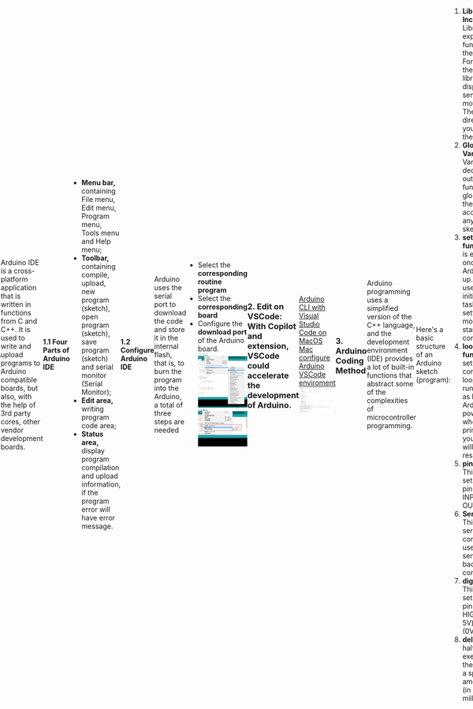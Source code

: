 <style>
    .custom-title {
        font-family: "Arial", sans-serif;
        font-size: 2.5em;
        text-align: center;
        padding: 10px 0;
        color: #EFEFEF;
        border-bottom: 3px solid #FF6347;
        margin-bottom: 20px;
    }
     h1 {
            font-size: 2em;
            display: flex;
            align-items: center;
        }

        .heading-icon {
            margin-right: 0.5em; /* Adds some space between the icon and the text */
            width: 32px; /* You can adjust this based on the desired size of your icon */
            height: 32px;
        }
        .heading-icon2 {
            margin-right: 0.5em; /* Adds some space between the icon and the text */
            width: 32px; /* You can adjust this based on the desired size of your icon */
            height: 24px;
        }
    body {
            height: 100vh;
            display: flex;
            justify-content: center;
            align-items: center;
        }

        /* 设置iframe的大小 */
        iframe {
            width: 80%;  /* 设置为页面宽度的80% */
            height: 400px; 
        }
</style>

<div class="custom-title">Arduino</div>

<h1>
        <img src="https://github.com/NexMaker-Fab/2023zjudemini-hi1/blob/main/_media/pro4_Arduino/open_source.png?raw=true" alt="Open Source Icon" class="heading-icon">
        Open Source
    </h1>

## What is Open Source？
The term open source refers to something people can modify and share because its design is publicly accessible.

## What is open source software?
Open source software is software with source code that anyone can inspect, modify, and enhance.

## Open Source Hardware
"Open hardware," or "open source hardware," refers to the design specifications of a physical object which are licensed in such a way that said object can be **studied, modified, created, and distributed by anyone**.<br>
"Open hardware" is **a** **set of design principles and legal practices, not a specific type of object.** The term can therefore refer to any number of objects—like automobiles, chairs, computers, robots, or even houses.<br>

Like open source software, the "source code" for open hardware—schematics, blueprints, logic designs, Computer Aided Design (CAD) drawings or files, etc.—i**s available for modification or enhancement by anyone under permissive licenses.** Users with access to the tools that can read and manipulate these source files can update and improve the code that underlies the physical device. They can add features or fix bugs in the software. They can even modify the physical design of the object itself and, if they wish, proceed to share such modifications.<br>
Open hardware's source code should be **readily accessible,** and its components are preferably easy for anyone to obtain. Essentially, open hardware eliminates common roadblocks to the design and manufacture of physical goods; it provides as many people as possible the ability to construct, remix, and share their knowledge of hardware design and function.

## What is License?
Open source licenses are licenses that allow software to be freely used, modified, and shared. These licenses are designed to ensure that software remains open and can be freely distributed and modified, while also providing contributors with protection and acknowledgment for their work.[license review process](https://opensource.org/licenses/review-process/).

1. **Permissive Licenses**: These are licenses that have minimal requirements on how the software can be modified or distributed.
    - **[MIT License](https://opensource.org/license/mit/)**: A short and simple permissive license with conditions only requiring preservation of copyright and license notices.
    - **[Apache License 2.0](https://www.apache.org/licenses/LICENSE-2.0)**: Permits almost any use of the software but also provides an express grant of patent rights from contributors to users.
    - **[BSD Licenses](https://opensource.org/license/bsd-3-clause/)**: There are different variations (e.g., 2-Clause, 3-Clause), but generally they are permissive licenses with conditions on how the software's origin must be acknowledged.
2. **Copyleft Licenses**: These licenses allow derivative works but require those works to be licensed under the same terms as the original. This ensures that modifications and improvements are also kept open source.
    - **[GNU General Public License (GPL)](https://www.gnu.org/licenses/gpl-3.0.html)**: There are different versions (e.g., GPLv2, GPLv3), but in general, GPL ensures that any derived works are also open source under the GPL. GPLv3 added provisions related to patents and tivoization.
    - **[GNU Lesser General Public License (LGPL)](https://www.gnu.org/licenses/lgpl-3.0.en.html)**: This is like the GPL, but with some exceptions that allow it to be used in proprietary software under specific conditions.
    - **[Mozilla Public License 2.0 (MPL 2.0)](https://www.gnu.org/licenses/lgpl-3.0.en.html)**: A file-level copyleft license, meaning only the files that are modified need to be shared under the same license.

### Know More about Liscence
1.  [What is the MIT License?](https://snyk.io/learn/what-is-mit-license/)
2.  [What is GNU General Public License (GNU GPL or GPL)?](https://www.techtarget.com/searchdatacenter/definition/GNU-General-Public-License-GNU-GPL-or-simply-GPL)
3.  [What is the BSD License? Top 10 questions answered](https://snyk.io/learn/what-is-bsd-license/)
4. [Apache License 2.0 Explained](https://snyk.io/learn/apache-license/)
5. [GNU General Public License: GPLv3 explained](https://snyk.io/learn/what-is-gpl-license-gplv3-explained/)
### Refernce
1. [What is open source?](https://opensource.com/resources/what-open-source)
2. [What is open hardware? ](https://opensource.com/resources/what-open-hardware)

### Our Focusing Open Source Project

**OpenPose** has represented the first real-time multi-person system to jointly detect human body, hand, facial, and foot keypoints (in total 135 keypoints) on single images.
[Open Pose](https://github.com/CMU-Perceptual-Computing-Lab/openpose)

#### Why we choose OpenPose?(Keypoint we need)
- 2D real-time multi-person keypoint detection
- 3D real-time single-person keypoint detection:
- Calibration toolbox
- Single-person tracking for further speedup or visual smoothing.<br>
  
We would do a project aiming to detect the keypoints of human body and correct the posture of human body. Openpose is a good choice for us to do this project.

---

<h1>
        <img src="https://github.com/NexMaker-Fab/2023zjudemini-hi1/blob/main/_media/pro4_Arduino/arduino.png?raw=true" alt="Arduino Icon Icon" class="heading-icon2">
        Arduino
    </h1>

## What is Arduino?
Open-source electronic prototyping platform enabling users to create interactive electronic objects.
![Alt text](../_media/pro4_Arduino/arduino_board.jpg)
## How to develop Arduino?
### 1. **Arduino IDE**: 
Arduino IDE is a cross-platform application that is written in functions from C and C++. It is used to write and upload programs to Arduino compatible boards, but also, with the help of 3rd party cores, other vendor development boards.
   #### 1.1 Four Parts of Arduino IDE
   ![Alt text](../_media/pro4_Arduino/arduino_ide.jpg)
   - **Menu bar,** containing File menu, Edit menu, Program menu, Tools menu and Help menu;
   - **Toolbar,** containing compile, upload, new program (sketch), open program (sketch), save program (sketch) and serial monitor (Serial Monitor);
   - **Edit area,** writing program code area;
   - **Status area,** display program compilation and upload information, if the program error will have error message.
  
#### 1.2 Configure Arduino IDE
Arduino uses the serial port to download the code and store it in the internal flash, that is, to burn the program into the Arduino, a total of three steps are needed
 - Select the **corresponding routine program**
 - Select the **corresponding board**
 - Configure the **download port** of the Arduino board.
![Alt text](../_media/pro4_Arduino/arduino_connect.jpg)
![Alt text](../_media/pro4_Arduino/arduino_connect1.jpg)
  

### 2. **Edit on VSCode**: With Copilot and extension, VSCode could accelerate the development of Arduino.<br>
[Arduino CLI with Visual Studio Code on MacOS](https://medium.com/@thomas.kilmar/arduino-cli-with-visual-studio-code-on-macos-d2ad32ff0276)<br>
[Mac configure Arduino VSCode enviroment](https://blog.csdn.net/a71468293a/article/details/117151920)
![](../media/pro4_Arduino/../../_media/pro4_Arduino/arduino_connect2.png)


### 3. Arduino Coding Method
Arduino programming uses a simplified version of the C++ language, and the development environment (IDE) provides a lot of built-in functions that abstract some of the complexities of microcontroller programming.

Here's a basic structure of an Arduino sketch (program):
```Arduino
// Global variable and library declarations
#include <LibraryName.h>  // Include any necessary libraries here

int someVariable = 0;

// Setup function: Runs once when the Arduino is powered on or reset
void setup() {
  pinMode(LED_BUILTIN, OUTPUT);  // Set the built-in LED as an output
  Serial.begin(9600);            // Initialize serial communication at 9600 bps
}

// Loop function: Runs repeatedly after the setup() function completes
void loop() {
  digitalWrite(LED_BUILTIN, HIGH);   // Turn on the LED
  delay(1000);                       // Wait for 1000 milliseconds (1 second)
  digitalWrite(LED_BUILTIN, LOW);    // Turn off the LED
  delay(1000);                       // Wait for another second
}

```
1. **Library Inclusion:** Libraries expand the functionality of the Arduino. For instance, there are libraries for displays, sensors, motors, etc. The #include directive lets you include them.
2. **Global Variables:** Variables declared outside of functions are global, and they can be accessed anywhere in the sketch.
3. **setup() function:** This is executed once when the Arduino starts up. It's typically used for initialization tasks, like setting pin modes or starting serial communication.
4. **loop() function:** After setup() completes, the loop() function runs repeatedly as long as the Arduino is powered. It's where the primary logic of your program will usually reside.
5. **pinMode():** This function sets a digital pin as either INPUT or OUTPUT.
6. **Serial.begin():** This starts serial communication, useful for sending data back to your computer.
7. **digitalWrite():** This function sets a digital pin to either HIGH (usually 5V) or LOW (0V).
8. **delay():** This halts the execution of the program for a specified amount of time (in milliseconds).

Know more about Arduino programming, please refer to [Arduino Programming Turioals](https://www.arduino.cc/en/Tutorial/HomePage).
### Run water light program
Produce a visual effect where LED1 (connected to pin 2) will light up first, then turn off, followed by LED2 (pin 3) lighting up and turning off, and then LED3 (pin 4) lighting up and turning off. This **sequence will repeat in a loop**, giving the appearance of a light "running" from LED1 to LED3.
![Alt text](../_media/pro4_Arduino/connect_drawing.jpg)
```Arduino
int base=2;     // Starting pin number for the LED sequence
int count=3;    // Number of LEDs (or pins) involved in the sequence

void setup()
{
    // Initialize pins as OUTPUT for controlling LEDs
    for(int i=base; i<base+count; i++)
    {
        pinMode(i, OUTPUT);
    }
}

void loop()
{
    // Cycle through each LED
    for(int i=base; i<base+count; i++)
    {
        digitalWrite(i, HIGH);   // Turn ON the LED connected to pin 'i'
        delay(500);              // Wait for 0.5 seconds
        digitalWrite(i, LOW);    // Turn OFF the LED connected to pin 'i'
        delay(500);              // Wait for 0.5 seconds before moving to the next LED
    }
}

```

![Alt text](../_media/pro4_Arduino/running_water.gif)

## Comparison Open Source Projects similar to Our Final Project
**Human Posture Recognition and Analysis System**
![Alt text](../_media/pro4_Arduino/similar_pro.png)

**Product Description:** Through AI artificial intelligence and video image acquisition and analysis technology, the system utilizes the human skeletal key point model to identify and evaluate human posture, identify and record abnormalities in students' posture such as cervical vertebrae health, spinal health, pelvic health, etc., so as to provide students with a comprehensive digital portrait of their physical fitness and health.

**Product features:** The system can perform real-time physical health analysis and support the instant presentation of students' physical health analysis reports. At the same time, the system integrates the human body morphology analysis system, which can carry out instant analysis of body shape and posture. It provides students with a complete management system for athletic ability and physical health.

### Similarities with our work:
1 Same use of human body recognition technology
2 Also focuses on human health

### Pros:
1 The product recognizes a person's overall posture and can produce a more complete health assessment program
2 Project is already developed and in production, product ecosystem is more robust

### Disadvantages:
1 The product has high space requirements and needs to be built on a professional site to be used
2 The sensitivity of human posture recognition is low, and real-time recognition is not possible.
3 Large-scale equipment is not easy to carry and maintain, which increases maintenance costs and is not conducive to green and sustainable development.

# Using Raspberry Pi to detect human posture
We use Python and openCV to detect human posture. The following is the process of using Raspberry Pi to detect human posture.We impelete face tracking using a camera attached to a Raspberry Pi, when the face is detected, the camera will track the face and if the center of the face is not in the center of the camera, the camera will  move the servo motor.
## What is Raspberry Pi?
Raspberry Pi is the name of a series of single-board computers made by the Raspberry Pi Foundation, a UK charity that aims to educate people in computing and create easier access to computing education.
![Alt text](../_media/pro4_Arduino/rasperberry.png)

[Raspberry Pi vs Arduino](https://realpython.com/python-raspberry-pi/#raspberry-pi-vs-arduino)

## Set up Raspberry Pi
1. **[Prepare the SD Card](https://projects.raspberrypi.org/en/projects/raspberry-pi-setting-up/2)**:Download the Raspberry Pi OS (formerly known as Raspbian) or any other compatible operating system from the official Raspberry Pi website.
2. **Insert the SD Card**: Begin by inserting your preloaded SD card into your Raspberry Pi.
3. **Connect to a Display**: Connect your Raspberry Pi to a monitor or TV using an HDMI cable.
4. **Power Up**: Connect the power supply to your Raspberry Pi to turn it on.
5. **Access the Raspberry Pi Configuration Tool**: Once the Raspberry Pi boots up, open the terminal and access the Raspberry Pi Configuration Tool by typing **`sudo raspi-config`**.
6. **Navigate to Network Options**: In the configuration tool, navigate to the 'Network Options' menu.
7. **[Set Up WiFi](https://raspberrytips.com/raspberry-pi-wifi-setup/)**: Choose the 'Wi-Fi' option and enter the relevant details like your country, WiFi network name (SSID), and password.
8. **Enable SSH (Optional)**: For remote access, you can enable SSH from the 'Interfacing Options' in the configuration tool.
9. **Finish and Reboot**: After setting up your WiFi details, exit the configuration tool and choose to reboot your Raspberry Pi.
10. **Check Connectivity**: Once your Raspberry Pi restarts, you can check if it's connected to WiFi by looking at the network icon on the desktop or by using the command **`ifconfig`** in the terminal to see your network status.

##  Set up Python  and Opencv Environment in Rasperberry Pi
The project is based on the Python language, so we need to install the Python environment in the Raspberry Pi. Besides, we need to install the opencv library in the Raspberry Pi. The following is the installation process of the opencv library and Python environment in the Raspberry Pi.
```bash
sudo apt update
sudo apt upgrade
sudo apt install python3
sudo apt install python3-pip
pip install python-opencv
```

## Python-Opencv code 
1. **Servo Motor Control**: It initializes a **`PCA9685`** object and defines a function **`set_servo_angle`** to control the angle of a servo motor connected to a specific channel of the PCA9685 module.
2. **Face and Eye Detection Setup**: It loads Haar cascade classifiers for detecting faces and eyes from OpenCV.
3. **Camera Initialization**: It initializes a camera feed and sets the frame dimensions.
4. **Target Coordinates**: Sets target coordinates **`TARGET_X`** and **`TARGET_Y`** for a tracking mechanism.
5. **GPIO Setup**: Configures Raspberry Pi's GPIO settings.
6. **Face Detection and Center Calculation**: The function **`get_center`** processes each camera frame to detect faces and calculates the center of the largest face detected. The detected face is highlighted with a rectangle, and its center is marked.

```Python
import numpy as np
import cv2
import os
import time  
import RPi.GPIO as GPIO
import Adafruit_PCA9685
import threading


servo_pwm = Adafruit_PCA9685.PCA9685()

def set_servo_angle(channel,angle):
    angle=4096*((angle*11)+500)/20000
    servo_pwm.set_pwm(channel,0,int(angle))

set_servo_angle(3,90)
    
face_cascade = cv2.CascadeClassifier('haarcascade_frontalface_default.xml')
eye_cascade = cv2.CascadeClassifier('haarcascade_eye.xml')

cap = cv2.VideoCapture(0)
cap.set(cv2.CAP_PROP_FRAME_WIDTH,800)
cap.set(cv2.CAP_PROP_FRAME_HEIGHT,500)

TARGET_X = 400
TARGET_Y = 250

GPIO.setwarnings(False)
GPIO.setmode(GPIO.BCM)


def get_center(frame):
    gray = cv2.cvtColor(frame, cv2.COLOR_BGR2GRAY)
    face_cascade = cv2.CascadeClassifier("haarcascade_frontalface_default.xml")
    faces = face_cascade.detectMultiScale(gray, scaleFactor=1.2, minNeighbors=5, minSize=(30, 30))
    if len(faces) > 0:
        max_area = 0
        max_face = faces[0]
        for face in faces:
            (x, y, w, h) = face
            area = w * h
            if area > max_area:
                max_area = area
                max_face = face
        (x, y, w, h) = max_face
        center_x = x + w // 2
        center_y = y + h // 2
        cv2.rectangle(frame, (x, y), (x+w, y+h), (0, 255, 0), 2)
        cv2.circle(frame, (center_x, center_y), 5, (0, 0, 255), -1)
        return (center_x, center_y)
    else:
        return None
    
def get_center_threaded(frame, result):   
    center = get_center(frame)
    result['center'] = center
    #print('true')


try:
    while True:
        ret, frame = cap.read()
        frame = cv2.flip(frame, 180)
        if not ret:
            break
        center = get_center(frame)
        # 创建一个字典来存储线程结果
        center_result = {}
        # 启动线程来执行get_center函数
        threading.Thread(target=get_center_threaded, args=(frame, center_result)).start()

        cv2.imshow('frame', frame)
        #if 'center' in center_result:
            #center = center_result['center']
        if center is not None:
            (x, y) = center
            x_diff = x - TARGET_X
            y_diff = y - TARGET_Y
            print('x_diff')
            if abs(x_diff) > 100:
                set_servo_angle(3,0)
                #time.sleep(3)
                    
            else :
                set_servo_angle(3,90)
                
        else:
            set_servo_angle(3,90)           
        
        if cv2.waitKey(1) & 0xFF == ord('q'):
            break
finally:
    GPIO.cleanup()
    cap.release()
    cv2.destroyAllWindows()
                    
```

